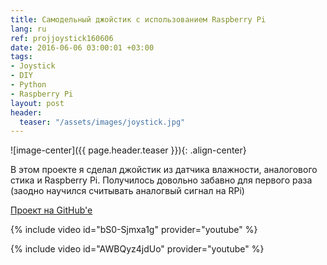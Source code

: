 ```yaml
---
title: Самодельный джойстик с использованием Raspberry Pi
lang: ru
ref: projjoystick160606
date: 2016-06-06 03:00:01 +03:00
tags:
- Joystick
- DIY
- Python
- Raspberry Pi
layout: post
header:
  teaser: "/assets/images/joystick.jpg"
---
```


![image-center]({{ page.header.teaser }}){: .align-center}

В этом проекте я сделал джойстик из датчика влажности, аналогового стика и Raspberry Pi. Получилось довольно забавно для первого раза (заодно научился считывать аналогвый сигнал на RPi)

[Проект на GitHub'e](https://github.com/akarazeevprojects/joystick)

{% include video id="bS0-Sjmxa1g" provider="youtube" %}

{% include video id="AWBQyz4jdUo" provider="youtube" %}
